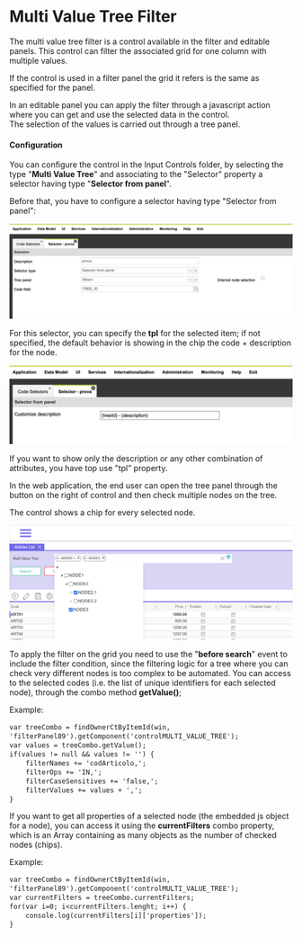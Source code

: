 # Multi Value Tree Filter

The multi value tree filter is a control available in the filter and editable panels. This control can filter the associated grid for one column with multiple values.

If the control is used in a filter panel the grid it refers is the same as specified for the panel.

In an editable panel you can apply the filter through a javascript action where you can get and use the selected data in the control.  
The selection of the values is carried out through a tree panel.

#### Configuration

You can configure the control in the Input Controls folder, by selecting the type "**Multi Value Tree**" and associating to the "Selector" property a selector having type "**Selector from panel**".

Before that, you have to configure a selector having type "Selector from panel":

![](../../../.gitbook/assets/image%20%2815%29.png)

For this selector, you can specify the **tpl** for the selected item; if not specified, the default behavior is showing in the chip the code + description for the node.

![](../../../.gitbook/assets/image%20%2810%29.png)

If you want to show only the description or any other combination of attributes, you have top use "tpl" property.

In the web application, the end user can open the tree panel through the button on the right of control and then check multiple nodes on the tree.

The control shows a chip for every selected node.

![](../../../.gitbook/assets/image%20%2811%29.png)

To apply the filter on the grid you need to use the "**before search**" event to include the filter condition, since the filtering logic for a tree where you can check very different nodes is too complex to be automated. You can access to the selected codes \(i.e. the list of unique identifiers for each selected node\), through the combo method **getValue\(\)**;

Example:

```text
var treeCombo = findOwnerCtByItemId(win, 'filterPanel89').getComponent('controlMULTI_VALUE_TREE');
var values = treeCombo.getValue();
if(values != null && values != '') {
    filterNames += 'codArticolo,';
    filterOps += 'IN,';
    filterCaseSensitives += 'false,';
    filterValues += values + ',';
}
```

If you want to get all properties of a selected node \(the embedded js object for a node\), you can access it using the **currentFilters** combo property, which is an Array containing as many objects as the number of checked nodes \(chips\). 

Example:

```text
var treeCombo = findOwnerCtByItemId(win, 'filterPanel89').getComponent('controlMULTI_VALUE_TREE');
var currentFilters = treeCombo.currentFilters;
for(var i=0; i<currentFilters.lenght; i++) {
    console.log(currentFilters[i]['properties']);
}
```


